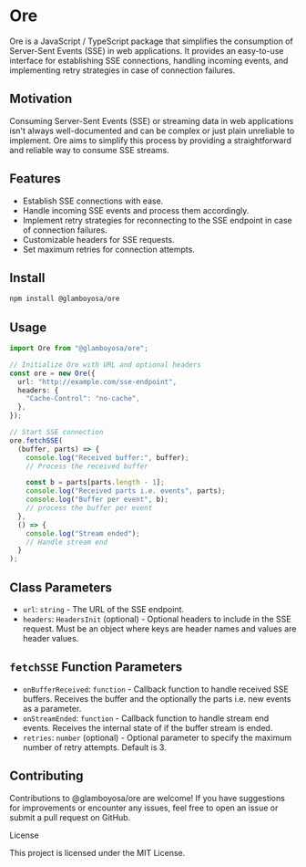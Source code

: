 # Ore

Ore is a JavaScript / TypeScript package that simplifies the consumption of Server-Sent Events (SSE) in web applications. It provides an easy-to-use interface for establishing SSE connections, handling incoming events, and implementing retry strategies in case of connection failures.

## Motivation

Consuming Server-Sent Events (SSE) or streaming data in web applications isn't always well-documented and can be complex or just plain unreliable to implement. Ore aims to simplify this process by providing a straightforward and reliable way to consume SSE streams.

## Features

- Establish SSE connections with ease.
- Handle incoming SSE events and process them accordingly.
- Implement retry strategies for reconnecting to the SSE endpoint in case of connection failures.
- Customizable headers for SSE requests.
- Set maximum retries for connection attempts.

## Install

```bash
npm install @glamboyosa/ore
```

## Usage

```typescript
import Ore from "@glamboyosa/ore";

// Initialize Ore with URL and optional headers
const ore = new Ore({
  url: "http://example.com/sse-endpoint",
  headers: {
    "Cache-Control": "no-cache",
  },
});

// Start SSE connection
ore.fetchSSE(
  (buffer, parts) => {
    console.log("Received buffer:", buffer);
    // Process the received buffer

    const b = parts[parts.length - 1];
    console.log("Received parts i.e. events", parts);
    console.log("Buffer per event", b);
    // process the buffer per event
  },
  () => {
    console.log("Stream ended");
    // Handle stream end
  }
);
```

## Class Parameters

- `url`: `string` - The URL of the SSE endpoint.
- `headers`: `HeadersInit` (optional) - Optional headers to include in the SSE request. Must be an object where keys are header names and values are header values.

## `fetchSSE` Function Parameters

- `onBufferReceived`: `function` - Callback function to handle received SSE buffers. Receives the buffer and the optionally the parts i.e. new events as a parameter.
- `onStreamEnded`: `function` - Callback function to handle stream end events. Receives the internal state of if the buffer stream is ended.
- `retries`: `number` (optional) - Optional parameter to specify the maximum number of retry attempts. Default is 3.

## Contributing

Contributions to @glamboyosa/ore are welcome! If you have suggestions for improvements or encounter any issues, feel free to open an issue or submit a pull request on GitHub.

License

This project is licensed under the MIT License.

```

```
